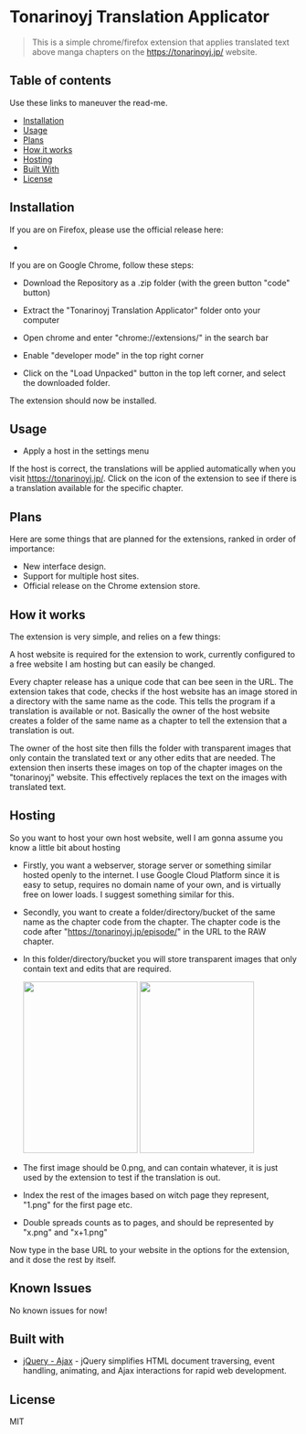 

# Tonarinoyj Translation Applicator

> This is a simple chrome/firefox extension that applies translated text above manga chapters on the https://tonarinoyj.jp/ website.

## Table of contents
Use these links to maneuver the read-me.

- [Installation](#features)
- [Usage](#usage)
- [Plans](#plans)
- [How it works](#how)
- [Hosting](#hosting)
- [Built With](#built)
- [License](#license)


## Installation
If you are on Firefox, please use the official release here:

- 

If you are on Google Chrome, follow these steps:

- Download the Repository as a .zip folder (with the green button "code" button)

- Extract the "Tonarinoyj Translation Applicator" folder onto your computer

- Open chrome and enter "chrome://extensions/" in the search bar

- Enable "developer mode" in the top right corner

- Click on the "Load Unpacked" button in the top left corner, and select the downloaded folder.

The extension should now be installed.

## Usage

- Apply a host in the settings menu

If the host is correct, the translations will be applied automatically when you visit https://tonarinoyj.jp/. Click on the icon of the extension to see if there is a translation available for the specific chapter.

## Plans

Here are some things that are planned for the extensions, ranked in order of importance:

- New interface design.
- Support for multiple host sites.
- Official release on the Chrome extension store.

## How it works

The extension is very simple, and relies on a few things:

A host website is required for the extension to work, currently configured to a free website I am hosting but can easily be changed.

Every chapter release has a unique code that can bee seen in the URL. The extension takes that code, checks if the host website has an image stored in a directory with the same name as the code. This tells the program if a translation is available or not. Basically the owner of the host website creates a folder of the same name as a chapter to tell the extension that a translation is out.

The owner of the host site then fills the folder with transparent images that only contain the translated text or any other edits that are needed. The extension then inserts these images on top of the chapter images on the "tonarinoyj" website. This effectively replaces the text on the images with translated text.

## Hosting

So you want to host your own host website, well I am gonna assume you know a little bit about hosting

- Firstly, you want a webserver, storage server or something similar hosted openly to the internet.
  I use Google Cloud Platform since it is easy to setup, requires no domain name of your own,
  and is virtually free on lower loads. I suggest something similar for this.

- Secondly, you want to create a folder/directory/bucket of the same name as the chapter code from the chapter.
  The chapter code is the code after "https://tonarinoyj.jp/episode/" in the URL to the RAW chapter.

- In this folder/directory/bucket you will store transparent images that only contain text and edits that are required.
  <div style="display: inline-block;">
    <img src="https://i.imgur.com/LMbTBVH.png" width="200px" height="300px">
    <img src="https://storage.googleapis.com/opmtranslations/13933686331704862945/27.png" width="200px" height="300px">

  </div>
- The first image should be 0.png, and can contain whatever, it is just used by the extension to test if the translation is out.

- Index the rest of the images based on witch page they represent, "1.png" for the first page etc.

- Double spreads counts as to pages, and should be represented by "x.png" and "x+1.png"

Now type in the base URL to your website in the options for the extension, and it dose the rest by itself.

## Known Issues

No known issues for now!


## Built with

- [jQuery - Ajax](http://www.w3schools.com/jquery/jquery_ref_ajax.asp) - jQuery simplifies HTML document traversing, event handling, animating, and Ajax interactions for rapid web development.

## License

MIT
